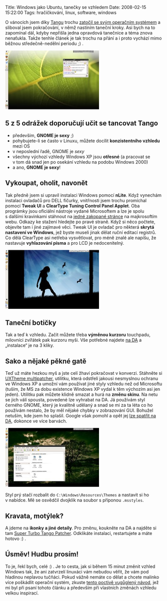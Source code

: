 Title: Windows jako Ubuntu, tanečky se vzhledem
Date: 2008-02-15 15:22:00
Tags: hračičkování, linux, software, windows

O vánocích jsem díky [Tangu](http://tango.freedesktop.org/) trochu [zatočil se svým operačním systémem](http://blog.javorek.net/2007/12/28/tango-s-okny/) a sliboval jsem pokračování, v němž nastíním taneční kroky. Asi bych na to zapomínal dál, kdyby nepřišla jedna opravdová tanečnice a téma znova nenaťukla. Takže tenhle článek je tak trochu na přání a i proto vychází mimo běžnou středečně-nedělní periodu ;) .

![obrázek](images/39.jpg)

## 5 z 5 odrážek doporučují učit se tancovat Tango

-   především, **GNOME je sexy** ;)
-   pohybujete-li se často v Linuxu, můžete docílit **konzistentního vzhledu** mezi OS
-   v neposlední řadě, GNOME je *sexy*
-   všechny výchozí vzhledy Windows XP jsou **otřesné** (a pracovat se v tom dá snad jen po osekání vzhledu na podobu Windows 2000)
-   a ano, **GNOME je sexy**!

## Vykoupat, oholit, navonět

Tak předně jsem si upravil instalaci Windows pomocí **nLite**. Když vynechám instalaci ovladačů pro DELL fičurky, vnitřnosti jsem trochu promíchal pomocí **Tweak UI** a **ClearType Tuning Control Panel Applet**. Oba prográmky jsou oficiální nástroje vydané Microsoftem a lze je spolu s dalšími kravinkami stáhnout na [jedné zakopané stránce](http://www.microsoft.com/windowsxp/downloads/powertoys/xppowertoys.mspx) na majkrosoftím webu. Odkazy ke stažení hledejte po pravé straně. Když si něco počtete, objevíte tam i jiné zajímavé věci. Tweak UI je ovladač pro některá **skrytá nastavení ve Windows**, jež byste museli jinak dělat ruční editací registrů. Co dělá ClearType asi netřeba vysvětlovat, pro méně znalé ale napíšu, že nastavuje **vyhlazování písma** a pro LCD je nedocenitelný.

![obrázek](images/40.jpg)

## Taneční botičky

Tak a teď k vzhledu. Začít můžete třeba **výměnou kurzoru** touchpadu, milovníci zvířátek pak kurzoru myši. Vše potřebné
najdete [na DA](http://nordlicht.deviantart.com/art/Ubuntu-quot-Human-quot-Cursors-35930998) a „instalace“ je na 3 kliky.

## Sako a nějaké pěkné gatě

Teď už máte hezkou myš a jste celí žhaví pokračovat v konverzi. Stáhněte si [UXTheme multipatcher](http://www.softpedia.com/get/System/OS-Enhancements/UXTheme-MultiPatcher.shtml), utilitku, která odstřelí jakousi nesmyslnou ochranu ve Windows XP a umožní vám používat jiné styly vzhledu než od Microsoftu (tuším, že MS za dobu existence Windows XP vydal k těm výchozím asi jen jeden). Utilitku pak můžete klidně smazat a hurá na **změnu skinu**. Na netu se jich válí spousta, povedené lze vyhrabat na DA. Já používám styl černého GNOME, který je kvalitně udělaný a snad se mi za ta léta co ho používám nestalo, že by měl nějaké chybky v zobrazování GUI. Bohužel netuším, kde jsem ho splašil. Google však pomohl a opět jej [lze spatřit na DA](http://hsn.deviantart.com/art/Clearlooks-0-6-Black-31325014?offset=40), dokonce ve více barvách.

![obrázek](images/41.jpg)

Styl prý stačí rozbalit do `C:\Windows\Resources\Themes` a nastavit si ho v nabídce. Mě se osvědčil dvojklik na soubor s příponou `.msstyles`.

## Kravata, motýlek?

A jdeme na **ikonky a jiné detaily**. Pro změnu, koukněte na DA a najděte si tam [Super Turbo Tango Patcher](http://www.deviantart.com/deviation/27940418/). Odklikáte instalaci, restartujete a máte hotovo :) .

## Úsměv! Hudbu prosím!

To je, řekl bych, celé :) . Je to cesta, jak si během 15 minut změnit vzhled Windows tak, že ani zatvrzelí linuxáci vám nebudou věřit, že vám pod hladinou neplavou tučňáci. Pokud vážně nemáte co dělat a chcete malinko více poškádlit operační systém, zkuste [tento poctivě vugůglený návod](http://www.manast.com/2007/04/03/make-windows-xp-look-like-ubuntu-linux/), jež mi byl při psaní tohoto článku a především při vlastních změnách vzhledu velkou inspirací.